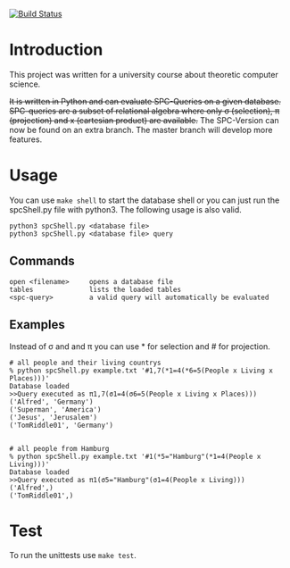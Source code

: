﻿[![Build Status](https://travis-ci.org/TomRiddle01/spc-calculator.svg?branch=master)](https://travis-ci.org/TomRiddle01/ra-calculator)

# Introduction
This project was written for a university course about theoretic computer science.

~~It is written in Python and can evaluate SPC-Queries on a given database. SPC-queries are a subset of relational algebra where only σ (selection), π (projection) and x (cartesian product) are available.~~
The SPC-Version can now be found on an extra branch. The master branch will develop more features.

# Usage 
You can use `make shell` to start the database shell or you can just run the spcShell.py file with python3. 
The following usage is also valid.

    python3 spcShell.py <database file>
    python3 spcShell.py <database file> query


## Commands

    open <filename>     opens a database file
    tables              lists the loaded tables
    <spc-query>         a valid query will automatically be evaluated

## Examples

Instead of σ and and π you can use * for selection and # for projection.

    # all people and their living countrys
    % python spcShell.py example.txt '#1,7(*1=4(*6=5(People x Living x Places)))'
    Database loaded
    >>Query executed as π1,7(σ1=4(σ6=5(People x Living x Places)))
    ('Alfred', 'Germany')
    ('Superman', 'America')
    ('Jesus', 'Jerusalem')
    ('TomRiddle01', 'Germany')


    # all people from Hamburg
    % python spcShell.py example.txt '#1(*5="Hamburg"(*1=4(People x Living)))'
    Database loaded
    >>Query executed as π1(σ5="Hamburg"(σ1=4(People x Living)))
    ('Alfred',)
    ('TomRiddle01',)


# Test
To run the unittests use `make test`.

